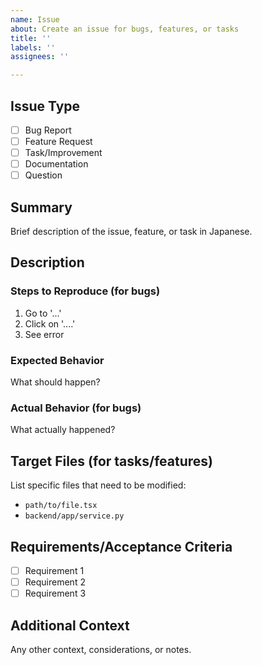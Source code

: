```yaml
---
name: Issue
about: Create an issue for bugs, features, or tasks
title: ''
labels: ''
assignees: ''

---
```


## Issue Type
- [ ] Bug Report
- [ ] Feature Request
- [ ] Task/Improvement
- [ ] Documentation
- [ ] Question

## Summary
Brief description of the issue, feature, or task in Japanese.

## Description
<!-- For bugs: What happened? -->
<!-- For features: What do you want to achieve? -->
<!-- For tasks: What needs to be done? -->

### Steps to Reproduce (for bugs)
1. Go to '...'
2. Click on '....'
3. See error

### Expected Behavior
What should happen?

### Actual Behavior (for bugs)
What actually happened?

## Target Files (for tasks/features)
List specific files that need to be modified:
- `path/to/file.tsx`
- `backend/app/service.py`

## Requirements/Acceptance Criteria
- [ ] Requirement 1
- [ ] Requirement 2
- [ ] Requirement 3

## Additional Context
Any other context, considerations, or notes. 